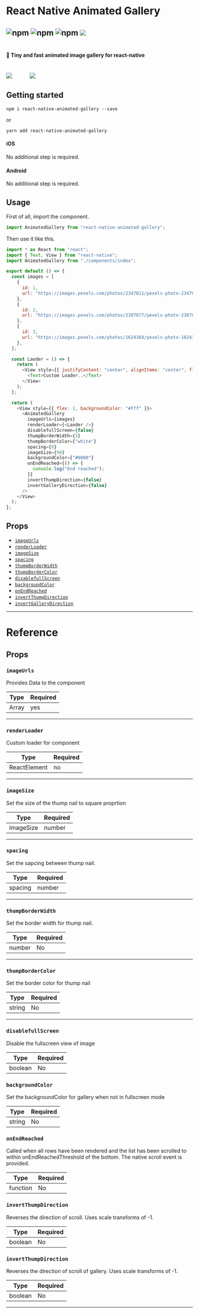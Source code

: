 # React Native Animated Gallery

## ![npm](https://img.shields.io/npm/l/react-native-animated-gallery) ![npm](https://img.shields.io/npm/v/react-native-animated-gallery) ![npm](https://img.shields.io/david/dev/vivekjm/react-native-animated-gallery) ![](https://img.shields.io/npm/dw/react-native-animated-gallery)

#

#### 🚀 Tiny and fast animated image gallery for react-native

#

![](https://media.giphy.com/media/geYcjlxk7GroFPeKOq/giphy.gif)            ![](https://media.giphy.com/media/pfd4l4hy9ZQqlKAgXE/giphy.gif)

## Getting started

`npm i react-native-animated-gallery --save`

or

`yarn add react-native-animated-gallery`

#### iOS

No additional step is required.

#### Android

No additional step is required.

## Usage

First of all, import the component.

```javascript
import AnimatedGallery from "react-native-animated-gallery";
```

Then use it like this.

```javascript
import * as React from "react";
import { Text, View } from "react-native";
import AnimatedGallery from "./components/index";

export default () => {
  const images = [
    {
      id: 1,
      url: "https://images.pexels.com/photos/2347011/pexels-photo-2347011.jpeg?auto=compress&cs=tinysrgb&fit=crop&h=1200&w=800",
    },
    {
      id: 2,
      url: "https://images.pexels.com/photos/2387877/pexels-photo-2387877.jpeg?auto=compress&cs=tinysrgb&fit=crop&h=1200&w=800",
    },
    {
      id: 3,
      url: "https://images.pexels.com/photos/1624360/pexels-photo-1624360.jpeg?auto=compress&cs=tinysrgb&fit=crop&h=1200&w=800",
    },
  ];

  const Laoder = () => {
    return (
      <View style={{ justifyContent: "center", alignItems: "center", flex: 1 }}>
        <Text>Custom Loader..</Text>
      </View>
    );
  };

  return (
    <View style={{ flex: 1, backgroundColor: "#fff" }}>
      <AnimatedGallery
        imageUrls={images}
        renderLoader={<Laoder />}
        disablefullScreen={false}
        thumpBorderWidth={3}
        thumpBorderColor={"white"}
        spacing={8}
        imageSize={90}
        backgroundColor={"#0000"}
        onEndReached={() => {
          console.log("End reached");
        }}
        invertThumpDirection={false}
        invertGalleryDirection={false}
      />
    </View>
  );
};
```

## Props

- [`imageUrls`](#imageUrls)
- [`renderLoader`](#renderLoader)
- [`imageSize`](#imageSize)
- [`spacing`](#spacing)
- [`thumpBorderWidth`](#thumpBorderWidth)
- [`thumpBorderColor`](#thumpBorderColor)
- [`disablefullScreen`](#disablefullScreen)
- [`backgroundColor`](#backgroundColor)
- [`onEndReached`](#onEndReached)
- [`invertThumpDirection`](#invertThumpDirection)
- [`invertGalleryDirection`](#invertGalleryDirection)

---

# Reference

## Props

### `imageUrls`

Provides Data to the component

| Type  | Required |
| ----- | -------- |
| Array | yes      |

---

### `renderLoader`

Custom loader for component

| Type         | Required |
| ------------ | -------- |
| ReactElement | no       |

---

### `imageSize`

Set the size of the thump nail to square proprtion

| Type      | Required |
| --------- | -------- |
| imageSize | number   |

---

### `spacing`

Set the sapcing between thump nail.

| Type    | Required |
| ------- | -------- |
| spacing | number   |

---

### `thumpBorderWidth`

Set the border width for thump nail.

| Type   | Required |
| ------ | -------- |
| number | No       |

---

### `thumpBorderColor`

Set the border color for thump nail

| Type   | Required |
| ------ | -------- |
| string | No       |

---

### `disablefullScreen`

Disable the fullscreen view of image

| Type    | Required |
| ------- | -------- |
| boolean | No       |

### `backgroundColor`

Set the backgroundColor for gallery when not in fullscreen mode

| Type   | Required |
| ------ | -------- |
| string | No       |

### `onEndReached`

Called when all rows have been rendered and the list has been scrolled to within onEndReachedThreshold of the bottom. The native scroll event is provided.

| Type     | Required |
| -------- | -------- |
| function | No       |

### `invertThumpDirection`

Reverses the direction of scroll. Uses scale transforms of -1.

| Type    | Required |
| ------- | -------- |
| boolean | No       |

### `invertThumpDirection`

Reverses the direction of scroll of gallery. Uses scale transforms of -1.

| Type    | Required |
| ------- | -------- |
| boolean | No       |

---
